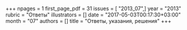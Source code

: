 +++
npages = 1
first_page_pdf = 31
issues = [ "2013_07",]
year = "2013"
rubric = "Ответы"
illustrators = []
date = "2017-05-03T00:17:30+03:00"
month = "07"
authors = []
title = "Ответы, указания, решения"
+++
